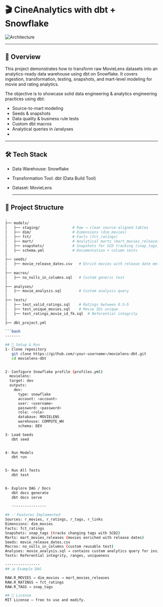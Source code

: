# 🎬 CineAnalytics with dbt + Snowflake

![Architecture](movielens_dbt_architecture.png)

----------

## 📌 Overview

This project demonstrates how to transform raw MovieLens datasets into an analytics-ready data warehouse using dbt on Snowflake. It covers ingestion, transformation, testing, snapshots, and mart-level modeling for movie and rating analytics.

The objective is to showcase solid data engineering & analytics engineering practices using dbt:
- Source-to-mart modeling
- Seeds & snapshots
- Data quality & business rule tests
- Custom dbt macros
- Analytical queries in /analyses
- 
----------------------------------

## 🛠 Tech Stack
- Data Warehouse: Snowflake
- Transformation Tool: dbt (Data Build Tool)
- Dataset: MovieLens

  ------------
## 📂 Project Structure
```bash
.
├── models/
│   ├── staging/               # Raw → clean source-aligned tables
│   ├── dim/                   # Dimensions (dim_movies)
│   ├── fct/                   # Facts (fct_ratings)
│   ├── mart/                  # Analytical marts (mart_movies_releases)
│   ├── snapshots/             # Snapshots for SCD tracking (snap_tags)
│   ├── schema.yml             # Documentation + column tests
│
├── seeds/
│   ├── movie_release_dates.csv   # Enrich movies with release date metadata
│
├── macros/
│   ├── no_nulls_in_columns.sql   # Custom generic test
│
├── analyses/
│   ├── movie_analysis.sql        # Custom analysis query
│
├── tests/
│   ├── test_valid_ratings.sql    # Ratings between 0.5–5
│   ├── test_unique_movies.sql    # Movie IDs unique
│   ├── test_ratings_movie_id_fk.sql  # Referential integrity
│
├── dbt_project.yml

```bash
-------

## 🚀 Setup & Run
1- Clone repository
   git clone https://github.com/<your-username>/movielens-dbt.git
   cd movielens-dbt
   

2- Configure Snowflake profile (profiles.yml)
  movielens:
  target: dev
  outputs:
    dev:
      type: snowflake
      account: <account>
      user: <username>
      password: <password>
      role: <role>
      database: MOVIELENS
      warehouse: COMPUTE_WH
      schema: DEV

3- Load Seeds
   dbt seed
   

4- Run Models
   dbt run
   

5- Run All Tests
   dbt test
   

6- Explore DAG / Docs
   dbt docs generate
   dbt docs serve

   ----------------

## ✅ Features Implemented
Sources: r_movies, r_ratings, r_tags, r_links
Dimensions: dim_movies
Facts: fct_ratings
Snapshots: snap_tags (tracks changing tags with SCD2)
Marts: mart_movies_releases (movies enriched with release dates)
Seeds: movie_release_dates.csv
Macros: no_nulls_in_columns (custom reusable test)
Analyses: movie_analysis.sql → contains custom analytics query for insights_
Tests: Referential integrity, ranges, uniqueness

----------------
## 📊 Example DAG

RAW.R_MOVIES → dim_movies → mart_movies_releases
RAW.R_RATINGS → fct_ratings
RAW.R_TAGS → snap_tags

## 📜 License
MIT License — free to use and modify.












